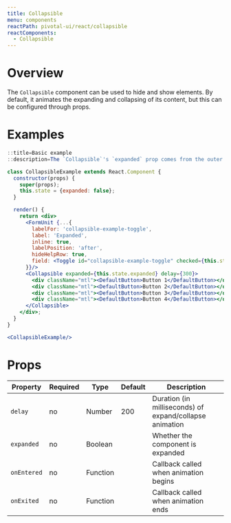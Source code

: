 ```yaml
---
title: Collapsible
menu: components
reactPath: pivotal-ui/react/collapsible
reactComponents:
  - Collapsible
---
```


# Overview

The `Collapsible` component can be used to hide and show elements. By default,
it animates the expanding and collapsing of its content, but this can be configured
through props.

# Examples

```jsx harmony
::title=Basic example
::description=The `Collapsible`'s `expanded` prop comes from the outer component's `state`.

class CollapsibleExample extends React.Component {
  constructor(props) {
    super(props);
    this.state = {expanded: false};
  }

  render() {
    return <div>
      <FormUnit {...{
        labelFor: 'collapsible-example-toggle',
        label: 'Expanded',
        inline: true,
        labelPosition: 'after',
        hideHelpRow: true,
        field: <Toggle id="collapsible-example-toggle" checked={this.state.expanded} onChange={evt => this.setState({expanded: evt.target.checked})}/>
      }}/>
      <Collapsible expanded={this.state.expanded} delay={300}>
        <div className="mtl"><DefaultButton>Button 1</DefaultButton></div>
        <div className="mtl"><DefaultButton>Button 2</DefaultButton></div>
        <div className="mtl"><DefaultButton>Button 3</DefaultButton></div>
        <div className="mtl"><DefaultButton>Button 4</DefaultButton></div>
      </Collapsible>
    </div>;
  }
}

<CollapsibleExample/>
```

# Props

Property    | Required | Type     | Default | Description
------------|----------|----------|---------|------------
`delay`     | no       | Number   | 200     | Duration (in milliseconds) of expand/collapse animation
`expanded`  | no       | Boolean  |         | Whether the component is expanded
`onEntered` | no       | Function |         | Callback called when animation begins
`onExited`  | no       | Function |         | Callback called when animation ends